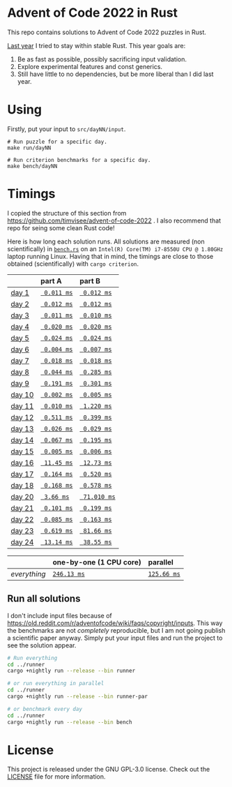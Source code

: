 # Advent of Code 2022 in Rust

This repo contains solutions to Advent of Code 2022 puzzles in Rust.

[Last year](https://github.com/fyrchik/aoc2021rust) I tried to stay within stable Rust.
This year goals are:
1. Be as fast as possible, possibly sacrificing input validation.
2. Explore experimental features and const generics.
3. Still have little to no dependencies, but be more liberal than I did last year.

# Using

Firstly, put your input to `src/dayNN/input`.

```
# Run puzzle for a specific day.
make run/dayNN

# Run criterion benchmarks for a specific day.
make bench/dayNN
```

# Timings

I copied the structure of this section from https://github.com/timvisee/advent-of-code-2022 . I also recommend that repo for seing some clean Rust code!

Here is how long each solution runs. All solutions are measured (non
scientifically) in [`bench.rs`](./runner/src/bin/bench.rs) on an
`Intel(R) Core(TM) i7-8550U CPU @ 1.80GHz` laptop running Linux. Having that in mind, the timings
are close to those obtained (scientifically) with `cargo criterion`.

|                                                | part A                              | part B                              |
|:-----------------------------------------------|:------------------------------------|:------------------------------------|
| [day 1](https://adventofcode.com/2022/day/1)   | [` 0.011 ms`](./day01/src/lib.rs) | [` 0.012 ms`](./day01/src/lib.rs) |
| [day 2](https://adventofcode.com/2022/day/2)   | [` 0.012 ms`](./day02/src/lib.rs) | [` 0.012 ms`](./day02/src/lib.rs) |
| [day 3](https://adventofcode.com/2022/day/3)   | [` 0.011 ms`](./day03/src/lib.rs) | [` 0.010 ms`](./day03/src/lib.rs) |
| [day 4](https://adventofcode.com/2022/day/4)   | [` 0.020 ms`](./day04/src/lib.rs) | [` 0.020 ms`](./day04/src/lib.rs) |
| [day 5](https://adventofcode.com/2022/day/5)   | [` 0.024 ms`](./day05/src/lib.rs) | [` 0.024 ms`](./day05/src/lib.rs) |
| [day 6](https://adventofcode.com/2022/day/6)   | [` 0.004 ms`](./day06/src/lib.rs) | [` 0.007 ms`](./day06/src/lib.rs) |
| [day 7](https://adventofcode.com/2022/day/7)   | [` 0.018 ms`](./day07/src/lib.rs) | [` 0.018 ms`](./day07/src/lib.rs) |
| [day 8](https://adventofcode.com/2022/day/8)   | [` 0.044 ms`](./day08/src/lib.rs) | [` 0.285 ms`](./day08/src/lib.rs) |
| [day 9](https://adventofcode.com/2022/day/9)   | [` 0.191 ms`](./day09/src/lib.rs) | [` 0.301 ms`](./day09/src/lib.rs) |
| [day 10](https://adventofcode.com/2022/day/10)   | [` 0.002 ms`](./day10/src/lib.rs) | [` 0.005 ms`](./day10/src/lib.rs) |
| [day 11](https://adventofcode.com/2022/day/11)   | [` 0.010 ms`](./day11/src/lib.rs) | [` 1.220 ms`](./day11/src/lib.rs) |
| [day 12](https://adventofcode.com/2022/day/12)   | [` 0.511 ms`](./day12/src/lib.rs) | [` 0.399 ms`](./day12/src/lib.rs) |
| [day 13](https://adventofcode.com/2022/day/13)   | [` 0.026 ms`](./day13/src/lib.rs) | [` 0.029 ms`](./day13/src/lib.rs) |
| [day 14](https://adventofcode.com/2022/day/14)   | [` 0.067 ms`](./day14/src/lib.rs) | [` 0.195 ms`](./day14/src/lib.rs) |
| [day 15](https://adventofcode.com/2022/day/15)   | [` 0.005 ms`](./day15/src/lib.rs) | [` 0.006 ms`](./day15/src/lib.rs) |
| [day 16](https://adventofcode.com/2022/day/16)   | [` 11.45 ms`](./day16/src/lib.rs) | [` 12.73 ms`](./day16/src/lib.rs) |
| [day 17](https://adventofcode.com/2022/day/17)   | [` 0.164 ms`](./day17/src/lib.rs) | [` 0.520 ms`](./day17/src/lib.rs) |
| [day 18](https://adventofcode.com/2022/day/18)   | [` 0.168 ms`](./day18/src/lib.rs) | [` 0.578 ms`](./day18/src/lib.rs) |
| [day 20](https://adventofcode.com/2022/day/20)   | [` 3.66 ms`](./day20/src/lib.rs) | [` 71.010 ms`](./day20/src/lib.rs) |
| [day 21](https://adventofcode.com/2022/day/21)   | [` 0.101 ms`](./day21/src/lib.rs) | [` 0.199 ms`](./day21/src/lib.rs) |
| [day 22](https://adventofcode.com/2022/day/22)   | [` 0.085 ms`](./day22/src/lib.rs) | [` 0.163 ms`](./day22/src/lib.rs) |
| [day 23](https://adventofcode.com/2022/day/23)   | [` 0.619 ms`](./day23/src/lib.rs) | [` 81.66 ms`](./day23/src/lib.rs) |
| [day 24](https://adventofcode.com/2022/day/24)   | [` 13.14 ms`](./day24/src/lib.rs) | [` 38.55 ms`](./day24/src/lib.rs) |


|              | one-by-one (1 CPU core)                  | parallel                                     |
|:-------------|:-----------------------------------------|:---------------------------------------------|
| _everything_ | [`246.13 ms`](./runner/src/bin/runner.rs) | [`125.66 ms`](./runner/src/bin/runner-par.rs) |

## Run all solutions

I don't include input files because of https://old.reddit.com/r/adventofcode/wiki/faqs/copyright/inputs.
This way the benchmarks are not _completely_ reproducible, but I am not going publish a scientific paper anyway.
Simply put your input files and run the project to see the solution appear.

```bash
# Run everything
cd ../runner
cargo +nightly run --release --bin runner

# or run everything in parallel
cd ../runner
cargo +nightly run --release --bin runner-par

# or benchmark every day
cd ../runner
cargo +nightly run --release --bin bench
```

# License
This project is released under the GNU GPL-3.0 license.
Check out the [LICENSE](LICENSE) file for more information.
